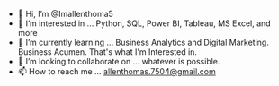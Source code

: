 - 👋 Hi, I’m @Imallenthoma5
- 👀 I’m interested in ... Python, SQL, Power BI, Tableau, MS Excel, and more
- 🌱 I’m currently learning ... Business Analytics and Digital Marketing. Business Acumen. That's what I'm Interested in.
- 💞️ I’m looking to collaborate on ... whatever is possible. 
- 📫 How to reach me ... allenthomas.7504@gmail.com

<!---
Imallenthoma5/Imallenthoma5 is a ✨ special ✨ repository because its `README.md` (this file) appears on your GitHub profile.
You can click the Preview link to take a look at your changes.
--->
